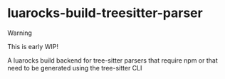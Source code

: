 # luarocks-build-treesitter-parser

> [!WARNING]
>
> This is early WIP!

A luarocks build backend for tree-sitter parsers that require npm or that need to be generated using the tree-sitter CLI
